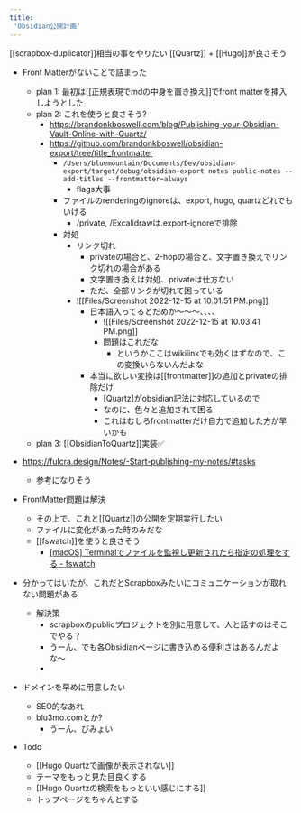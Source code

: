 ```yaml
---
title:
 'Obsidian公開計画'
---
```

[[scrapbox-duplicator]]相当の事をやりたい
[[Quartz]] + [[Hugo]]が良さそう

- Front Matterがないことで詰まった
	- plan 1: 最初は[[正規表現でmdの中身を置き換え]]でfront matterを挿入しようとした
	- plan 2: これを使うと良さそう?
		- https://brandonkboswell.com/blog/Publishing-your-Obsidian-Vault-Online-with-Quartz/
		- https://github.com/brandonkboswell/obsidian-export/tree/title_frontmatter
			- `/Users/bluemountain/Documents/Dev/obsidian-export/target/debug/obsidian-export notes public-notes --add-titles --frontmatter=always`
				- flags大事
			- ファイルのrenderingのignoreは、export, hugo, quartzどれでもいける
				- /private, /Excalidrawは.export-ignoreで排除
			- 対処
				- リンク切れ
					- privateの場合と、2-hopの場合と、文字置き換えでリンク切れの場合がある
					- 文字置き換えは対処、privateは仕方ない
					- ただ、全部リンクが切れて困っている
				- ![[Files/Screenshot 2022-12-15 at 10.01.51 PM.png]]
					- 日本語入ってるとだめか〜〜〜、、、、
						- ![[Files/Screenshot 2022-12-15 at 10.03.41 PM.png]]
						- 問題はこれだな
							- というかここはwikilinkでも効くはずなので、この変換いらないんだよな
					- 本当に欲しい変換は[[frontmatter]]の追加とprivateの排除だけ
						- [Quartz]がobsidian記法に対応しているので
						- なのに、色々と追加されて困る
						- これはむしろfrontmatterだけ自力で追加した方が早いかも
	- plan 3: [[ObsidianToQuartz]]実装✅

- https://fulcra.design/Notes/-Start-publishing-my-notes/#tasks
	- 参考になりそう

- FrontMatter問題は解決
	- その上で、これと[[Quartz]]の公開を定期実行したい
	- ファイルに変化があった時のみだな
	- [[fswatch]]を使うと良さそう
		- [[macOS] Terminalでファイルを監視し更新されたら指定の処理をする - fswatch](https://blog.katsubemakito.net/macos/fswatch)

- 分かってはいたが、これだとScrapboxみたいにコミュニケーションが取れない問題がある
	- 解決策
		- scrapboxのpublicプロジェクトを別に用意して、人と話すのはそこでやる？
		- うーん、でも各Obsidianページに書き込める便利さはあるんだよな〜
		- 

- ドメインを早めに用意したい
	- SEO的なあれ
	- blu3mo.comとか?
		- うーん、びみょい

- Todo
	- [[Hugo Quartzで画像が表示されない]]
	- テーマをもっと見た目良くする
	- [[Hugo Quartzの検索をもっといい感じにする]]
	- トップページをちゃんとする